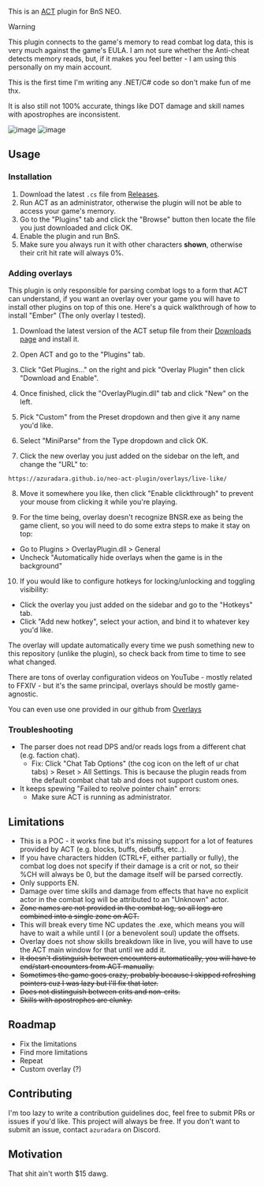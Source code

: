 This is an [ACT](https://advancedcombattracker.com/home.php) plugin for BnS NEO.

> [!WARNING]  
> This plugin connects to the game's memory to read combat log data, this is very much against the game's EULA. I am not sure whether the Anti-cheat detects memory reads, but, if it makes you feel better - I am using this personally on my main account.
>
> This is the first time I'm writing any .NET/C# code so don't make fun of me thx.
>
> It is also still not 100% accurate, things like DOT damage and skill names with apostrophes are inconsistent.

![image](https://github.com/user-attachments/assets/766a99c0-7986-4164-8e9e-709ab4b0db77)
![image](https://github.com/user-attachments/assets/9e32022f-e340-4d0b-934b-883d810b7702)

## Usage

### Installation

1. Download the latest `.cs` file from [Releases](https://github.com/azuradara/neo-act-plugin/releases).
2. Run ACT as an administrator, otherwise the plugin will not be able to access your game's memory.
3. Go to the "Plugins" tab and click the "Browse" button then locate the file you just downloaded and click OK.
4. Enable the plugin and run BnS.
5. Make sure you always run it with other characters **shown**, otherwise their crit hit rate will always 0%.

### Adding overlays

This plugin is only responsible for parsing combat logs to a form that ACT can understand, if you want an overlay over your game you will have to install other plugins on top of this one. Here's a quick walkthrough of how to install "Ember" (The only overlay I tested).

1. Download the latest version of the ACT setup file from their [Downloads page](https://advancedcombattracker.com/download.php) and install it.

2.  Open ACT and go to the "Plugins" tab.

3. Click "Get Plugins..." on the right and pick "Overlay Plugin" then click "Download and Enable".
   
4. Once finished, click the "OverlayPlugin.dll" tab and click "New" on the left.
   
5. Pick "Custom" from the Preset dropdown and then give it any name you'd like.
   
6. Select "MiniParse" from the Type dropdown and click OK.
    
7. Click the new overlay you just added on the sidebar on the left, and change the "URL" to:
  ```
  https://azuradara.github.io/neo-act-plugin/overlays/live-like/
  ```

8. Move it somewhere you like, then click "Enable clickthrough" to prevent your mouse from clicking it while you're playing.
    
9. For the time being, overlay doesn't recognize BNSR.exe as being the game client, so you will need to do some extra steps to make it stay on top:
  - Go to Plugins > OverlayPlugin.dll > General
  - Uncheck "Automatically hide overlays when the game is in the background"

10. If you would like to configure hotkeys for locking/unlocking and toggling visibility:
  - Click the overlay you just added on the sidebar and go to the "Hotkeys" tab.
  - Click "Add new hotkey", select your action, and bind it to whatever key you'd like.

The overlay will update automatically every time we push something new to this repository (unlike the plugin), so check back from time to time to see what changed.

There are tons of overlay configuration videos on YouTube - mostly related to FFXIV - but it's the same principal, overlays should be mostly game-agnostic.

You can even use one provided in our github from [Overlays](https://github.com/azuradara/neo-act-plugin/tree/main/Overlays)

### Troubleshooting

- The parser does not read DPS and/or reads logs from a different chat (e.g. faction chat).
    - Fix: Click "Chat Tab Options" (the cog icon on the left of ur chat tabs) > Reset > All Settings. This is because the plugin reads from the default combat chat tab and does not support custom ones.
- It keeps spewing "Failed to reolve pointer chain" errors:
  - Make sure ACT is running as administrator.

## Limitations

- This is a POC - it works fine but it's missing support for a lot of features provided by ACT (e.g. blocks, buffs, debuffs, etc..).
- If you have characters hidden (CTRL+F, either partially or fully), the combat log does not specify if their damage is a crit or not, so their %CH will always be 0, but the damage itself will be parsed correctly.
- Only supports EN.
- Damage over time skills and damage from effects that have no explicit actor in the combat log will be attributed to an "Unknown" actor.
- ~~Zone names are not provided in the combat log, so all logs are combined into a single zone on ACT.~~
- This will break every time NC updates the .exe, which means you will have to wait a while until I (or a benevolent soul) update the offsets.
- Overlay does not show skills breakdown like in live, you will have to use the ACT main window for that until we add it.
- ~~It doesn't distinguish between encounters automatically, you will have to end/start encounters from ACT manually.~~
- ~~Sometimes the game goes crazy, probably because I skipped refreshing pointers cuz I was lazy but I'll fix that later.~~
- ~~Does not distinguish between crits and non-crits.~~
- ~~Skills with apostrophes are clunky.~~

## Roadmap

- Fix the limitations
- Find more limitations
- Repeat
- Custom overlay (?)

## Contributing

I'm too lazy to write a contribution guidelines doc, feel free to submit PRs or issues if you'd like. This project will always be free.
If you don't want to submit an issue, contact `azuradara` on Discord.

## Motivation

That shit ain't worth $15 dawg.
